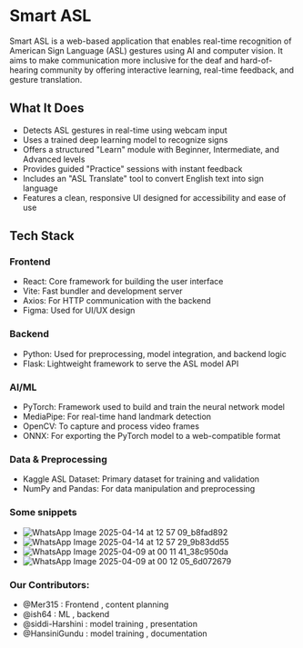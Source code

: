 # Smart ASL

Smart ASL is a web-based application that enables real-time recognition of American Sign Language (ASL) gestures using AI and computer vision. It aims to make communication more inclusive for the deaf and hard-of-hearing community by offering interactive learning, real-time feedback, and gesture translation.

## What It Does

- Detects ASL gestures in real-time using webcam input  
- Uses a trained deep learning model to recognize signs  
- Offers a structured "Learn" module with Beginner, Intermediate, and Advanced levels  
- Provides guided "Practice" sessions with instant feedback  
- Includes an "ASL Translate" tool to convert English text into sign language  
- Features a clean, responsive UI designed for accessibility and ease of use  

## Tech Stack

### Frontend
- React: Core framework for building the user interface  
- Vite: Fast bundler and development server  
- Axios: For HTTP communication with the backend  
- Figma: Used for UI/UX design  

### Backend
- Python: Used for preprocessing, model integration, and backend logic  
- Flask: Lightweight framework to serve the ASL model API  

### AI/ML
- PyTorch: Framework used to build and train the neural network model  
- MediaPipe: For real-time hand landmark detection  
- OpenCV: To capture and process video frames  
- ONNX: For exporting the PyTorch model to a web-compatible format  

### Data & Preprocessing
- Kaggle ASL Dataset: Primary dataset for training and validation  
- NumPy and Pandas: For data manipulation and preprocessing

### Some snippets
- ![WhatsApp Image 2025-04-14 at 12 57 09_b8fad892](https://github.com/user-attachments/assets/d2dc9e65-3f43-41c3-b941-5232593a5e59)
- ![WhatsApp Image 2025-04-14 at 12 57 29_9b83dd55](https://github.com/user-attachments/assets/c6663908-aae0-4a37-a0d9-db8e82201587)
- ![WhatsApp Image 2025-04-09 at 00 11 41_38c950da](https://github.com/user-attachments/assets/817019b5-062e-4759-8c3d-667fdd35d805)
- ![WhatsApp Image 2025-04-09 at 00 12 05_6d072679](https://github.com/user-attachments/assets/a548fbd6-f954-47c7-89a6-35a84015b7de)

### Our Contributors:
- @Mer315 : Frontend , content planning
- @ish64 : ML , backend
- @siddi-Harshini : model training , presentation
- @HansiniGundu : model training , documentation

